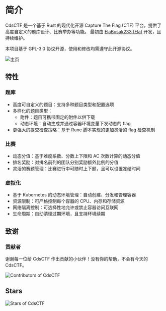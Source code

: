 # 简介

CdsCTF 是一个基于 Rust 的现代化开源 Capture The Flag (CTF) 平台，提供了高度自定义的题库设计、比赛举办等功能。
最初由 [ElaBosak233 (Ela)](https://github.com/ElaBosak233) 开发，且持续维护。

本项目基于 GPL-3.0 协议开源，使用和修改均需遵守此开源协议。

![主页](/images/index.webp)

## 特性

### 题库

- 高度可自定义的题目：支持多种题目类型和配置选项
- 多样化的题目类型：
  - 附件：题目可携带固定的附件以供下载
  - 动态环境：自动生成并通过容器环境变量下发动态的 flag
- 更强大的提交检查策略：基于 Rune 脚本实现的更加灵活的 flag 检查机制

### 比赛

- 动态分值：基于难度系数、分数上下限和 AC 次数计算的动态分值
- 排名奖励：对排名前列的团队分别奖励额外比例的分值
- 灵活的赛题管理：比赛进行中可随时上下题，且可以设置冻结时间

### 虚拟化

- 基于 Kubernetes 的动态环境管理：自动创建、分发和管理容器
- 资源限制：可严格控制每个容器的 CPU、内存和存储资源
- 网络隔离控制：可选择性地允许或禁止容器访问互联网
- 生命周期：自动清理过期环境，且支持环境续期

## 致谢

### 贡献者

谢谢每一位给 CdsCTF 作出贡献的小伙伴！没有你的帮助，不会有今天的 CdsCTF。

![Contributors of CdsCTF](https://contrib.rocks/image?repo=cdsctf/cdsctf)

## Stars

![Stars of CdsCTF](https://starchart.cc/cdsctf/cdsctf.svg?variant=adaptive)
